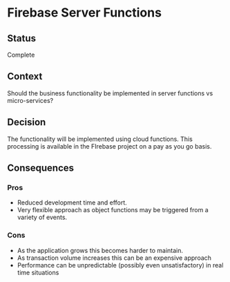 # Firebase Server Functions

## Status
Complete

## Context
Should the business functionality be implemented in server functions vs micro-services?

## Decision
The functionality will be implemented using cloud functions. This processing is available in the FIrebase project on a pay as you go basis.

## Consequences

### Pros
* Reduced development time and effort.
* Very flexible approach as object functions may be triggered from a variety of events.

### Cons
* As the application grows this becomes harder to maintain.
* As transaction volume increases this can be an expensive approach
* Performance can be unpredictable (possibly even unsatisfactory) in real time situations

